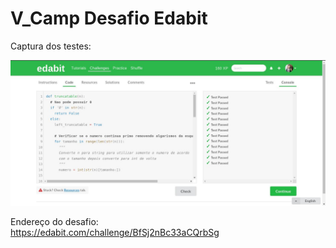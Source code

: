 # V_Camp Desafio Edabit
Captura dos testes:

![Captura dos testes](captura-dos-testes.jpg)

Endereço do desafio:  
https://edabit.com/challenge/BfSj2nBc33aCQrbSg